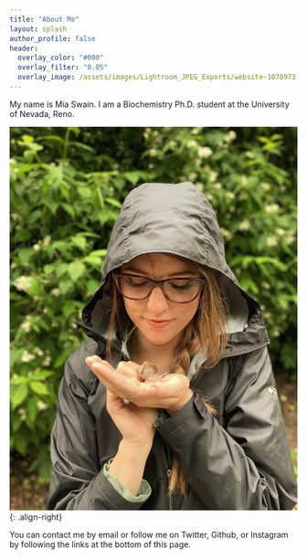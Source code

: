 ```yaml
---
title: "About Me"
layout: splash
author_profile: false
header:
  overlay_color: "#000"
  overlay_filter: "0.05"
  overlay_image: /assets/images/Lightroom_JPEG_Exports/website-1070973.jpg
---
```


My name is Mia Swain. I am a Biochemistry Ph.D. student at the University of Nevada, Reno.

![image-center](/assets/images/Mia_snail.jpg){: .align-right}

You can contact me by email or follow me on Twitter, Github, or Instagram by following the links at the bottom of this page.
